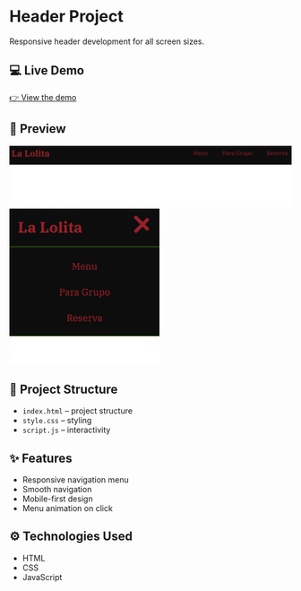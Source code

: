 # Header Project

Responsive header development for all screen sizes.

## 💻 Live Demo

[👉 View the demo](https://jonathanpons.github.io/header/)

## 📸 Preview

![Preview 1](image.png)  
![Preview 2](image-1.png)

## 📁 Project Structure

- `index.html` – project structure
- `style.css` – styling
- `script.js` – interactivity

## ✨ Features

- Responsive navigation menu
- Smooth navigation
- Mobile-first design
- Menu animation on click

## ⚙️ Technologies Used

- HTML
- CSS
- JavaScript
